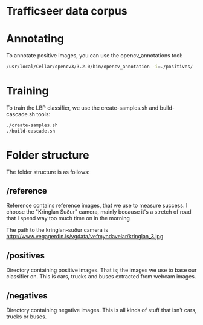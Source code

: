 Trafficseer data corpus
=======================

# Annotating

To annotate positive images, you can use the opencv_annotations tool:

```bash
/usr/local/Cellar/opencv3/3.2.0/bin/opencv_annotation -i=./positives/ -a=./positives.txt
```

# Training

To train the LBP classifier, we use the create-samples.sh and build-cascade.sh tools:

```bash
./create-samples.sh
./build-cascade.sh
```

# Folder structure

The folder structure is as follows:

## /reference

Reference contains reference images, that we use to measure success.
I choose the "Kringlan Suður" camera, mainly because it's a stretch of road that I spend way
too much time on in the morning

The path to the kringlan-suður camera is http://www.vegagerdin.is/vgdata/vefmyndavelar/kringlan_3.jpg

## /positives

Directory containing positive images.  That is; the images we use to base our classifier on.
This is cars, trucks and buses extracted from webcam images.

## /negatives

Directory containing negative images.  This is all kinds of stuff that isn't cars, trucks or buses.
